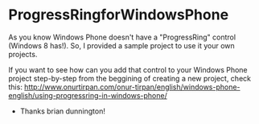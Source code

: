 ProgressRingforWindowsPhone
===========================

As you know Windows Phone doesn't have a "ProgressRing" control (Windows 8 has!). So, I provided a sample project to use it your own projects.

If you want to see how can you add that control to your Windows Phone project step-by-step from the beggining of creating a new project, check this: http://www.onurtirpan.com/onur-tirpan/english/windows-phone-english/using-progressring-in-windows-phone/

- Thanks brian dunnington!
